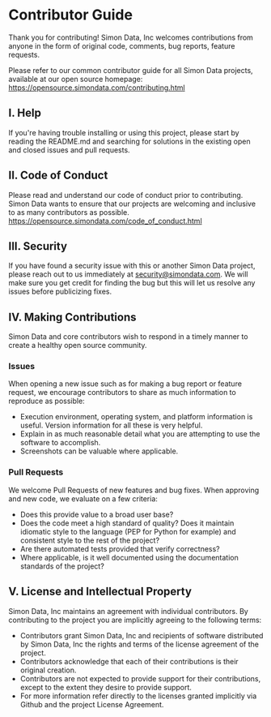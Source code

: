# Contributor Guide

Thank you for contributing! Simon Data, Inc welcomes contributions from anyone in the form of original code, comments, bug reports, feature requests.

Please refer to our common contributor guide for all Simon Data projects, available at our open source homepage:
https://opensource.simondata.com/contributing.html

## I. Help
If you're having trouble installing or using this project, please start by reading the README.md and searching for solutions in the existing open and closed issues and pull requests.

## II. Code of Conduct
Please read and understand our code of conduct prior to contributing. Simon Data wants to ensure that our projects are welcoming and inclusive to as many contributors as possible.
https://opensource.simondata.com/code_of_conduct.html

## III. Security
If you have found a security issue with this or another Simon Data project, please reach out to us immediately at security@simondata.com. We will make sure you get credit for finding the bug but this will let us resolve any issues before publicizing fixes.

## IV. Making Contributions
Simon Data and core contributors wish to respond in a timely manner to create a healthy open source community.

### Issues
When opening a new issue such as for making a bug report or feature request, we encourage contributors to share as much information to reproduce as possible:
* Execution environment, operating system, and platform information is useful. Version information for all these is very helpful.
* Explain in as much reasonable detail what you are attempting to use the software to accomplish.
* Screenshots can be valuable where applicable.

### Pull Requests
We welcome Pull Requests of new features and bug fixes. When approving and new code, we evaluate on a few criteria:
* Does this provide value to a broad user base?
* Does the code meet a high standard of quality? Does it maintain idiomatic style to the language (PEP for Python for example) and consistent style to the rest of the project?
* Are there automated tests provided that verify correctness?
* Where applicable, is it well documented using the documentation standards of the project?

## V. License and Intellectual Property
Simon Data, Inc maintains an agreement with individual contributors.  By contributing to the project you are implicitly agreeing to the following terms:
* Contributors grant Simon Data, Inc and recipients of software distributed by Simon Data, Inc the rights and terms of the license agreement of the project.
* Contributors acknowledge that each of their contributions is their original creation.
* Contributors are not expected to provide support for their contributions, except to the extent they desire to provide support.
* For more information refer directly to the licenses granted implicitly via Github and the project License Agreement.
